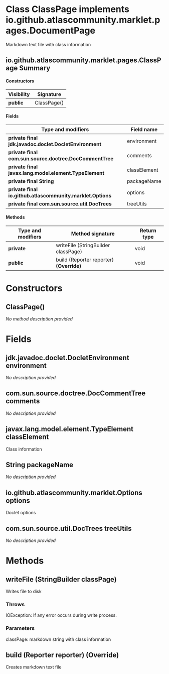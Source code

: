 Class ClassPage implements io.github.atlascommunity.marklet.pages.DocumentPage
==============================================================================
Markdown text file with class information

io.github.atlascommunity.marklet.pages.ClassPage Summary
-------
#### Constructors
| Visibility | Signature   |
| ---------- | ----------- |
| **public** | ClassPage() |
#### Fields
| Type and modifiers                                         | Field name   |
| ---------------------------------------------------------- | ------------ |
| **private final jdk.javadoc.doclet.DocletEnvironment**     | environment  |
| **private final com.sun.source.doctree.DocCommentTree**    | comments     |
| **private final javax.lang.model.element.TypeElement**     | classElement |
| **private final String**                                   | packageName  |
| **private final io.github.atlascommunity.marklet.Options** | options      |
| **private final com.sun.source.util.DocTrees**             | treeUtils    |
#### Methods
| Type and modifiers | Method signature                         | Return type |
| ------------------ | ---------------------------------------- | ----------- |
| **private**        | writeFile (StringBuilder classPage)      | void        |
| **public**         | build (Reporter reporter) **(Override)** | void        |

Constructors
============
ClassPage()
-----------
*No method description provided*



Fields
======
jdk.javadoc.doclet.DocletEnvironment environment
------------------------------------------------
*No description provided*


com.sun.source.doctree.DocCommentTree comments
----------------------------------------------
*No description provided*


javax.lang.model.element.TypeElement classElement
-------------------------------------------------
Class information


String packageName
----------------------------
*No description provided*


io.github.atlascommunity.marklet.Options options
------------------------------------------------
Doclet options


com.sun.source.util.DocTrees treeUtils
--------------------------------------
*No description provided*



Methods
=======
writeFile (StringBuilder classPage)
-----------------------------------
Writes file to disk

### Throws

IOException: If any error occurs during write process.

### Parameters

classPage: markdown string with class information


build (Reporter reporter) **(Override)**
----------------------------------------
Creates markdown text file



